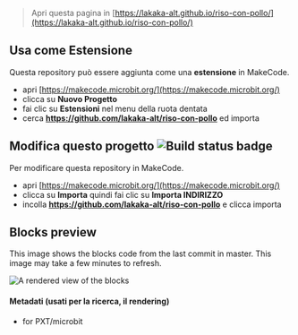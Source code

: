 
> Apri questa pagina in [https://lakaka-alt.github.io/riso-con-pollo/](https://lakaka-alt.github.io/riso-con-pollo/)

## Usa come Estensione

Questa repository può essere aggiunta come una **estensione** in MakeCode.

* apri [https://makecode.microbit.org/](https://makecode.microbit.org/)
* clicca su **Nuovo Progetto**
* fai clic su **Estensioni** nel menu della ruota dentata
* cerca **https://github.com/lakaka-alt/riso-con-pollo** ed importa

## Modifica questo progetto ![Build status badge](https://github.com/lakaka-alt/riso-con-pollo/workflows/MakeCode/badge.svg)

Per modificare questa repository in MakeCode.

* apri [https://makecode.microbit.org/](https://makecode.microbit.org/)
* clicca su **Importa** quindi fai clic su **Importa INDIRIZZO**
* incolla **https://github.com/lakaka-alt/riso-con-pollo** e clicca importa

## Blocks preview

This image shows the blocks code from the last commit in master.
This image may take a few minutes to refresh.

![A rendered view of the blocks](https://github.com/lakaka-alt/riso-con-pollo/raw/master/.github/makecode/blocks.png)

#### Metadati (usati per la ricerca, il rendering)

* for PXT/microbit
<script src="https://makecode.com/gh-pages-embed.js"></script><script>makeCodeRender("{{ site.makecode.home_url }}", "{{ site.github.owner_name }}/{{ site.github.repository_name }}");</script>
